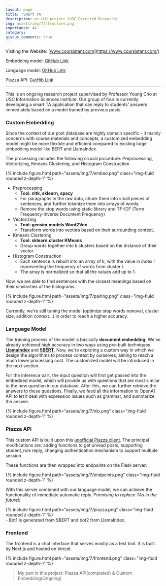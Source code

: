 ```yaml
---
layout: page
title: 'Smart TA'
description: an LLM project (USC Directed Research)
img: assets/img/7/structure.png
importance: 44
category:
giscus_comments: true
---
```


Visiting the Website: [www.coursistant.com](https://www.coursistant.com/)

Embedding model: [GitHub Link](https://github.com/ngcxy/Custom_Doc_Embedding)

Language model:  [GitHub Link](https://github.com/marioUSC/academyChatBot)

Piazza API: [GutHib Link](https://github.com/ngcxy/Piazza_API)

---

This is an ongoing research project supervised by Professor Young Cho at USC Information Sciences Institute. 
Our group of four is currently developing a smart TA application that can reply to students' answers immediately 
based on a model trained by previous posts.

[//]: # (<div class="row mt-3">)

[//]: # (    <div class="col-sm mt-3 mt-md-0">)

[//]: # (        {% include figure.html path="assets/img/7/structure.png" class="img-fluid rounded z-depth-1" %})

[//]: # (    </div>)

[//]: # (</div>)

### Custom Embedding

Since the context of our post database are highly domain specific - it mainly concerns with course materials and concepts, 
a customized embedding model might be more flexible and efficient compared to existing large embedding model like BERT and LlamaIndex.

The processing includes the following crucial procedure: Preprocessing, Vectorizing, Kmeans Clustering, and Histogram Construction.

<div class="row mt-3">
    <div class="col-sm mt-3 mt-md-0">
        {% include figure.html path="assets/img/7/embed.png" class="img-fluid rounded z-depth-1" %}
    </div>
</div>

- Preprocessing
  - **Tool: nltk, sklearn, spacy**
  - For paragraphs in the raw data, chunk them into small pieces of sentences, and further tokenize them into arrays of words.
  - Remove the stop words using static library and TF-IDF (Term Frequency-Inverse Document Frequency)
- Vectorizing
  - **Tool: gensim.models Word2Vec**
  - Transform words into vectors based on their surrounding context.
- Kmeans Clustering
  - **Tool: sklearn.cluster KMeans**
  - Group words together into k clusters based on the distance of their vector.
- Histogram Construction
  - Each sentence is rebuilt into an array of k, with the value in index *i* representing the frequency of words from cluster *i*.
  - The array is normalized so that all the values add up to 1.

Now, we are able to find sentences with the closest meanings based on their similarities of the histograms.

<div class="row mt-3">
    <div class="col-sm mt-3 mt-md-0">
        {% include figure.html path="assets/img/7/pairing.png" class="img-fluid rounded z-depth-1" %}
    </div>
</div>

Currently, we're still tuning the model (optimize stop words removal, cluster size, addition context...) in order to reach a higher accuracy.

### Language Model

The training process of the model is basically **document embedding**. 
We've already achieved high accuracy in two ways using pre-built techniques [**LlamaIndex**](https://www.llamaindex.ai/) and [**SBERT**](https://www.sbert.net/). 
Now, we're exploring a custom way in which we design the algorithms to process context by ourselves, aiming to reach a much lower processing cost.
The customized model will be introduced in the next section.

For the inference part, the input question will first get passed into the embedded model, 
which will provide us with questions that are most similar to the new question in our database.
After this, we can further retrieve the answers to these questions. 
Finally, we feed all the information to OpenAI API to let it deal with expression issues such as grammar, and summarize the answer.

<div class="row mt-3">
    <div class="col-sm mt-3 mt-md-0">
        {% include figure.html path="assets/img/7/nlp.png" class="img-fluid rounded z-depth-1" %}
    </div>
</div>

### Piazza API

This custom API is built upon this [unofficial Piazza client](https://github.com/hfaran/piazza-api). 
The principal modifications are: adding functions to get unread posts, supporting student_rule reply, changing authentication mechanism to support multiple session.

These functions are then wrapped into endpoints on the Flask server:

<div class="row mt-3">
    <div class="col-sm mt-3 mt-md-0">
        {% include figure.html path="assets/img/7/endpoints.png" class="img-fluid rounded z-depth-1" %}
    </div>
</div>

With this server combined with our language model, we can achieve the functionality of immediate automatic reply. *Promising to replace TAs in the future!!*

<div class="row mt-3">
    <div class="col-sm mt-3 mt-md-0">
        {% include figure.html path="assets/img/7/piazza.png" class="img-fluid rounded z-depth-1" %}
    </div>
</div>
- Bot1 is generated from SBERT and bot2 from LlamaIndex.

### Frontend

The frontend is a chat interface that serves mostly as a test tool. It is built by Next.js and hosted on Vercel.

<div class="row mt-3">
    <div class="col-sm mt-3 mt-md-0">
        {% include figure.html path="assets/img/7/frontend.png" class="img-fluid rounded z-depth-1" %}
    </div>
</div>

> My part in this project: Piazza API(completed) & Custom Embedding(Ongoing)




